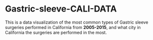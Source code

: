 # Gastric-sleeve-CALI-DATA



This is a data visualization of the most common types of Gastric sleeve surgeries performed in California from **2005-2015**, and what city in California the surgeries are performed in the most.



















